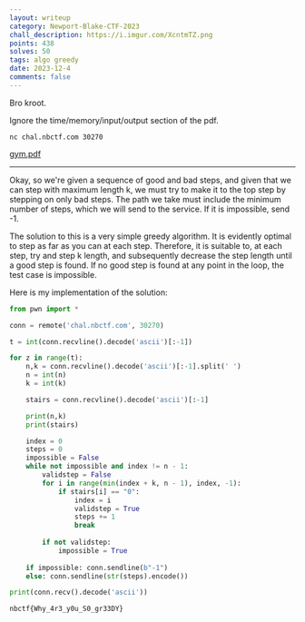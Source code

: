 ```yaml
---
layout: writeup
category: Newport-Blake-CTF-2023
chall_description: https://i.imgur.com/XcntmTZ.png
points: 438
solves: 50
tags: algo greedy
date: 2023-12-4
comments: false
---
```


Bro kroot.  

Ignore the time/memory/input/output section of the pdf.  

`nc chal.nbctf.com 30270`  

[gym.pdf](https://github.com/Nightxade/ctf-writeups/assets/CTFs/Newport-Blake-CTF-2023/algo/gym.pdf)  

---

Okay, so we're given a sequence of good and bad steps, and given that we can step with maximum length k, we must try to make it to the top step by stepping on only bad steps. The path we take must include the minimum number of steps, which we will send to the service. If it is impossible, send -1.  

The solution to this is a very simple greedy algorithm. It is evidently optimal to step as far as you can at each step. Therefore, it is suitable to, at each step, try and step k length, and subsequently decrease the step length until a good step is found. If no good step is found at any point in the loop, the test case is impossible.  

Here is my implementation of the solution:  

```py
from pwn import *

conn = remote('chal.nbctf.com', 30270)

t = int(conn.recvline().decode('ascii')[:-1])

for z in range(t):
    n,k = conn.recvline().decode('ascii')[:-1].split(' ')
    n = int(n)
    k = int(k)

    stairs = conn.recvline().decode('ascii')[:-1]

    print(n,k)
    print(stairs)

    index = 0
    steps = 0
    impossible = False
    while not impossible and index != n - 1:
        validstep = False
        for i in range(min(index + k, n - 1), index, -1):
            if stairs[i] == "0":
                index = i
                validstep = True
                steps += 1
                break
        
        if not validstep:
            impossible = True
            
    if impossible: conn.sendline(b"-1")
    else: conn.sendline(str(steps).encode())

print(conn.recv().decode('ascii'))
```

    nbctf{Why_4r3_y0u_S0_gr33DY}
